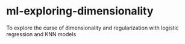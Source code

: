 # ml-exploring-dimensionality
To explore the curse of dimensionality and regularization with logistic regression and KNN models
